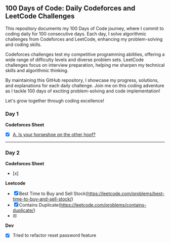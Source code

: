 ## 100 Days of Code: Daily Codeforces and LeetCode Challenges
This repository documents my 100 Days of Code journey, where I commit to coding daily for 100 consecutive days. Each day, I solve algorithmic challenges from Codeforces and LeetCode, enhancing my problem-solving and coding skills.

Codeforces challenges test my competitive programming abilities, offering a wide range of difficulty levels and diverse problem sets. LeetCode challenges focus on interview preparation, helping me sharpen my technical skills and algorithmic thinking.

By maintaining this GitHub repository, I showcase my progress, solutions, and explanations for each daily challenge. Join me on this coding adventure as I tackle 100 days of exciting problem-solving and code implementation!

Let's grow together through coding excellence!

### Day 1 
**Codeforces Sheet**
- [x] [A. Is your horseshoe on the other hoof?](https://codeforces.com/contest/228/problem/A)

---

### Day 2 
**Codeforces Sheet**
- [x]

**Leetcode** 
- [x] Best Time to Buy and Sell Stock(https://leetcode.com/problems/best-time-to-buy-and-sell-stock/)
- [x] Contains Duplicate(https://leetcode.com/problems/contains-duplicate/)
- [x] 

**Dev**
- [x] Tried to refactor reset password feature
